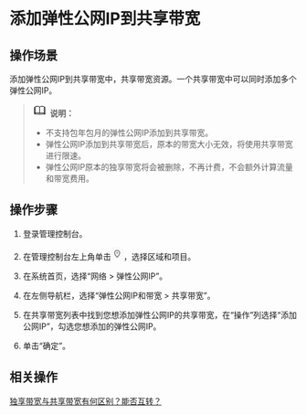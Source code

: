 # 添加弹性公网IP到共享带宽<a name="vpc010006"></a>

## 操作场景<a name="section15598193716333"></a>

添加弹性公网IP到共享带宽中，共享带宽资源。一个共享带宽中可以同时添加多个弹性公网IP。

>![](public_sys-resources/icon-note.gif) **说明：** 
>-   不支持包年包月的弹性公网IP添加到共享带宽。
>-   弹性公网IP添加到共享带宽后，原本的带宽大小无效，将使用共享带宽进行限速。
>-   弹性公网IP原本的独享带宽将会被删除，不再计费，不会额外计算流量和带宽费用。

## 操作步骤<a name="section67201052194510"></a>

1.  登录管理控制台。

1.  在管理控制台左上角单击![](figures/icon-region.png)，选择区域和项目。
2.  在系统首页，选择“网络 \> 弹性公网IP”。
3.  在左侧导航栏，选择“弹性公网IP和带宽 \> 共享带宽”。
4.  在共享带宽列表中找到您想添加弹性公网IP的共享带宽，在“操作”列选择“添加公网IP”，勾选您想添加的弹性公网IP。
5.  单击“确定”。

## 相关操作<a name="section10852154514166"></a>

[独享带宽与共享带宽有何区别？能否互转？](https://support.huaweicloud.com/vpc_faq/faq_bandwidth_0003.html)

